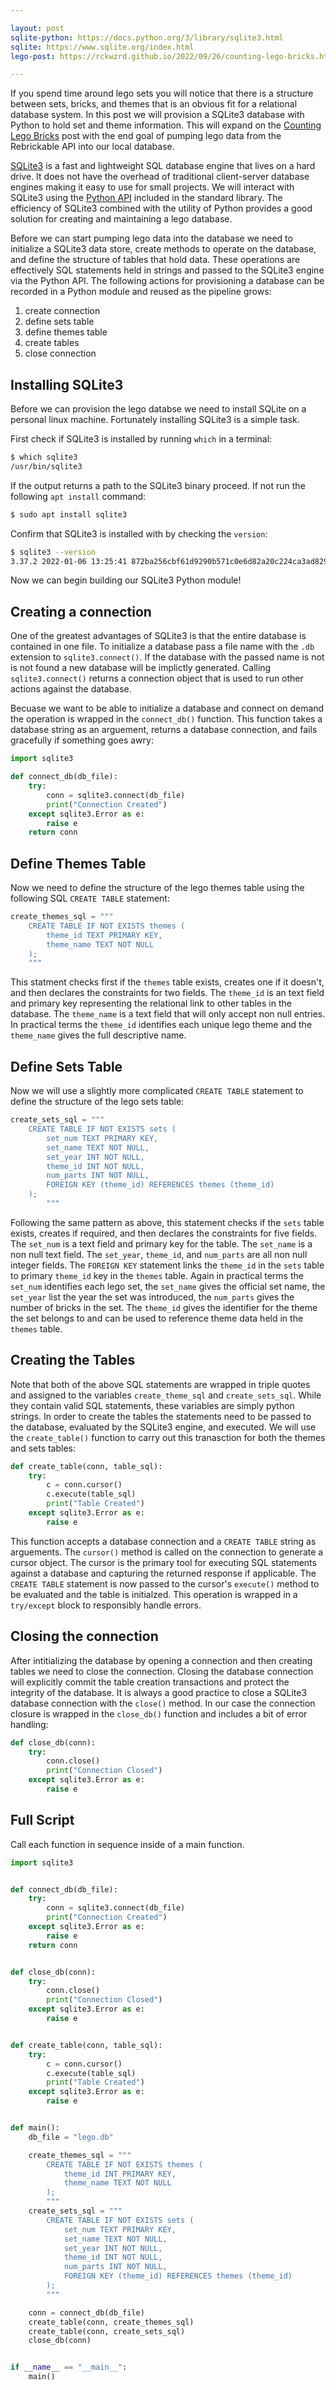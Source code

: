 ```yaml
---

layout: post
sqlite-python: https://docs.python.org/3/library/sqlite3.html
sqlite: https://www.sqlite.org/index.html
lego-post: https://rckwzrd.github.io/2022/09/26/counting-lego-bricks.html

---
```


If you spend time around lego sets you will notice that there is a structure between sets, bricks, and themes that is an obvious fit for a relational database system. In this post we will provision a SQLite3 database with Python to hold set and theme information. This will expand on the [Counting Lego Bricks]({{page.lego-post}}) post with the end goal of pumping lego data from the Rebrickable API into our local database.

[SQLite3]({{page.sqlite}}) is a fast and lightweight SQL database engine that lives on a hard drive. It does not have the overhead of traditional client-server database engines making it easy to use for small projects. We will interact with SQLite3 using the [Python API]({{page.sqlite-python}}) included in the standard library. The efficiency of SQLite3 combined with the utility of Python provides a good solution for creating and maintaining a lego database.

Before we can start pumping lego data into the database we need to initialize a SQLite3 data store, create methods to operate on the database, and define the structure of tables that hold data. These operations are effectively SQL statements held in strings and passed to the SQLite3 engine via the Python API. The following actions for provisioning a database can be recorded in a Python module and reused as the pipeline grows:

1. create connection
2. define sets table
3. define themes table
4. create tables
5. close connection

## Installing SQLite3

Before we can provision the lego databse we need to install SQLite on a personal linux machine. Fortunately installing SQLite3 is a simple task. 

First check if SQLite3 is installed by running `which` in a terminal:

```bash
$ which sqlite3
/usr/bin/sqlite3
```

If the output returns a path to the SQLite3 binary proceed. If not run the following `apt install` command:

```bash
$ sudo apt install sqlite3
```

Confirm that SQLite3 is installed with by checking the `version`:

```bash
$ sqlite3 --version
3.37.2 2022-01-06 13:25:41 872ba256cbf61d9290b571c0e6d82a20c224ca3ad82971edc46b29818d5dalt1
```

Now we can begin building our SQLite3 Python module!

## Creating a connection

One of the greatest advantages of SQLite3 is that the entire database is contained in one file. To initialize a database pass a file name with the `.db` extension to `sqlite3.connect()`. If the database with the passed name is not is not found a new database will be implictly generated. Calling `sqlite3.connect()` returns a connection object that is used to run other actions against the database.

Becuase we want to be able to initialize a database and connect on demand the operation is wrapped in the `connect_db()` function. This function takes a database string as an arguement, returns a database connection, and fails gracefully if something goes awry:

```python
import sqlite3

def connect_db(db_file):
    try:
        conn = sqlite3.connect(db_file)
        print("Connection Created")
    except sqlite3.Error as e:
        raise e
    return conn
```

## Define Themes Table

Now we need to define the structure of the lego themes table using the following SQL `CREATE TABLE` statement:

```python
create_themes_sql = """
    CREATE TABLE IF NOT EXISTS themes (
        theme_id TEXT PRIMARY KEY,
        theme_name TEXT NOT NULL
    );
    """
```

This statment checks first if the `themes` table exists, creates one if it doesn't, and then declares the constraints for two fields. The `theme_id` is an text field and primary key representing the relational link to other tables in the database. The `theme_name` is a text field that will only accept non null entries. In practical terms the `theme_id` identifies each unique lego theme and the `theme_name` gives the full descriptive name.

## Define Sets Table

Now we will use a slightly more complicated `CREATE TABLE` statement to define the structure of the lego sets table:

```python
create_sets_sql = """
    CREATE TABLE IF NOT EXISTS sets (
        set_num TEXT PRIMARY KEY,
        set_name TEXT NOT NULL,
        set_year INT NOT NULL,
        theme_id INT NOT NULL,
        num_parts INT NOT NULL,
        FOREIGN KEY (theme_id) REFERENCES themes (theme_id)
    );
        """
```

Following the same pattern as above, this statement checks if the `sets` table exists, creates if required, and then declares the constraints for five fields. The `set_num` is a text field and primary key for the table. The `set_name` is a non null text field. The `set_year`, `theme_id`, and `num_parts` are all non null integer fields. The `FOREIGN KEY` statement links the `theme_id` in the `sets` table to primary `theme_id` key in the `themes` table. Again in practical terms the `set_num` identifies each lego set, the `set_name` gives the official set name, the `set_year` list the year the set was introduced, the `num_parts` gives the number of bricks in the set. The `theme_id` gives the identifier for the theme the set belongs to and can be used to reference theme data held in the `themes` table.


## Creating the Tables

Note that both of the above SQL statements are wrapped in triple quotes and assigned to the variables `create_theme_sql` and `create_sets_sql`. While they contain valid SQL statements, these variables are simply python strings. In order to create the tables the statements need to be passed to the database, evaluated by the SQLite3 engine, and executed. We will use the `create_table()` function to carry out this tranasction for both the themes and sets tables:

```python
def create_table(conn, table_sql):
    try:
        c = conn.cursor()
        c.execute(table_sql)
        print("Table Created")
    except sqlite3.Error as e:
        raise e
```

This function accepts a database connection and a `CREATE TABLE` string as arguements. The `cursor()` method is called on the connection to generate a cursor object. The cursor is the primary tool for executing SQL statements against a database and capturing the returned response if applicable. The `CREATE TABLE` statement is now passed to the cursor's `execute()` method to be evaluated and the table is initialzed. This operation is wrapped in a `try/except` block to responsibly handle errors.

## Closing the connection

After intitializing the database by opening a connection and then creating tables we need to close the connection. Closing the database connection will explicitly commit the table creation transactions and protect the integrity of the database. It is always a good practice to close a SQLite3 database connection with the `close()` method. In our case the connection closure is wrapped in the `close_db()` function and includes a bit of error handling:

```python
def close_db(conn):
    try:
        conn.close()
        print("Connection Closed")
    except sqlite3.Error as e:
        raise e
```

## Full Script

Call each function in sequence inside of a main function. 

```python
import sqlite3


def connect_db(db_file):
    try:
        conn = sqlite3.connect(db_file)
        print("Connection Created")
    except sqlite3.Error as e:
        raise e
    return conn


def close_db(conn):
    try:
        conn.close()
        print("Connection Closed")
    except sqlite3.Error as e:
        raise e


def create_table(conn, table_sql):
    try:
        c = conn.cursor()
        c.execute(table_sql)
        print("Table Created")
    except sqlite3.Error as e:
        raise e


def main():
    db_file = "lego.db"

    create_themes_sql = """
        CREATE TABLE IF NOT EXISTS themes (
            theme_id INT PRIMARY KEY,
            theme_name TEXT NOT NULL
        );
        """
    create_sets_sql = """
        CREATE TABLE IF NOT EXISTS sets (
            set_num TEXT PRIMARY KEY,
            set_name TEXT NOT NULL,
            set_year INT NOT NULL,
            theme_id INT NOT NULL,
            num_parts INT NOT NULL,
            FOREIGN KEY (theme_id) REFERENCES themes (theme_id)
        );
        """

    conn = connect_db(db_file)
    create_table(conn, create_themes_sql)
    create_table(conn, create_sets_sql)
    close_db(conn)


if __name__ == "__main__":
    main()
```
